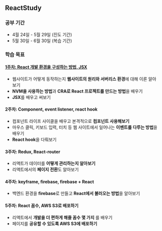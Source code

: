 ## ReactStudy
### 공부 기간
- 4월 24일 - 5월 29일 (진도 기간)
- 5월 30일 - 6월 30일 (복습 기간)
### 학습 목표

#### [1주차: React 개발 환경을 구성하는 방법, JSX](https://github.com/yujiah-github/ReactStudy/tree/main/1week)
- 웹사이트가 어떻게 동작하는지 **웹사이트의 원리와 서버리스 환경**에 대해 이론 알아보기
- **NVM을 사용하는 방법**과 **CRA로 React 프로젝트를 만드는 방법**을 배우기
- **JSX**를 배우고 써보기

#### 2주차: Component, event listener, react hook
- 컴포넌트 라이프 사이클을 배우고 본격적으로 **컴포넌트 사용해보기**
- 마우스 클릭, 키보드 입력, 터치 등 웹 사이트에서 일어나는 **이벤트를 다루는 방법**을 배우기
- **React hook**을 다뤄보기

#### 3주차: Redux, React-router
- 리액트가 데이터를 **어떻게 관리하는지 알아보기**
- 리액트에서의 **페이지 전환**도 알아보기

#### 4주차: keyframe, firebase, firebase + React
- 백엔드 환경을 **firebase**로 만들고 **React에서 불러오는 방법**을 알아보기

#### 5주차: React 꼼수, AWS S3로 배포하기
- 리액트에서 **개발을 더 편하게 해줄 꼼수 몇 가지** 를 배우기
- 페이지를 **공유할 수 있도록 AWS S3에 배포하기**
